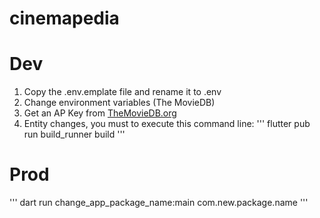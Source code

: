 # cinemapedia

# Dev

1. Copy the .env.emplate file and rename it to .env
2. Change environment variables (The MovieDB)
3. Get an AP Key from [TheMovieDB.org](https://developer.themoviedb.org/docs/getting-started)
4. Entity changes, you must to execute this command line:
   '''
   flutter pub run build_runner build
   '''

# Prod

'''
dart run change_app_package_name:main com.new.package.name
'''
